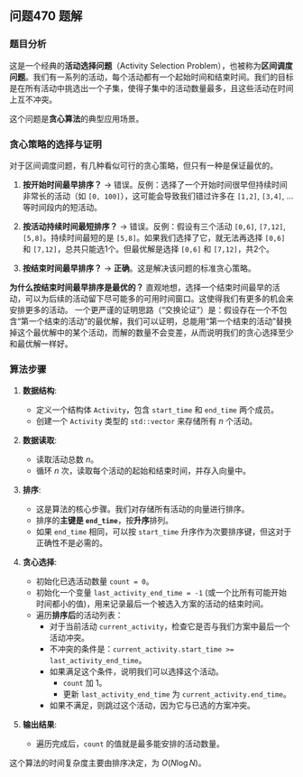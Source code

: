 ## 问题470 题解

### 题目分析

这是一个经典的**活动选择问题**（Activity Selection Problem），也被称为**区间调度问题**。我们有一系列的活动，每个活动都有一个起始时间和结束时间。我们的目标是在所有活动中挑选出一个子集，使得子集中的活动数量最多，且这些活动在时间上互不冲突。

这个问题是**贪心算法**的典型应用场景。

### 贪心策略的选择与证明

对于区间调度问题，有几种看似可行的贪心策略，但只有一种是保证最优的。

1.  **按开始时间最早排序？** -> 错误。反例：选择了一个开始时间很早但持续时间非常长的活动（如 `[0, 100]`），这可能会导致我们错过许多在 `[1,2]`, `[3,4]`, ... 等时间段内的短活动。

2.  **按活动持续时间最短排序？** -> 错误。反例：假设有三个活动 `[0,6]`, `[7,12]`, `[5,8]`。持续时间最短的是 `[5,8]`。如果我们选择了它，就无法再选择 `[0,6]` 和 `[7,12]`，总共只能选1个。但最优解是选择 `[0,6]` 和 `[7,12]`，共2个。

3.  **按结束时间最早排序？** -> **正确**。这是解决该问题的标准贪心策略。

**为什么按结束时间最早排序是最优的？**
直观地想，选择一个结束时间最早的活动，可以为后续的活动留下尽可能多的可用时间窗口。这使得我们有更多的机会来安排更多的活动。
一个更严谨的证明思路（“交换论证”）是：假设存在一个不包含“第一个结束的活动”的最优解，我们可以证明，总能用“第一个结束的活动”替换掉这个最优解中的某个活动，而解的数量不会变差，从而说明我们的贪心选择至少和最优解一样好。

### 算法步骤

1.  **数据结构**:
    -   定义一个结构体 `Activity`，包含 `start_time` 和 `end_time` 两个成员。
    -   创建一个 `Activity` 类型的 `std::vector` 来存储所有 $n$ 个活动。

2.  **数据读取**:
    -   读取活动总数 $n$。
    -   循环 $n$ 次，读取每个活动的起始和结束时间，并存入向量中。

3.  **排序**:
    -   这是算法的核心步骤。我们对存储所有活动的向量进行排序。
    -   排序的**主键是 `end_time`**，按**升序**排列。
    -   如果 `end_time` 相同，可以按 `start_time` 升序作为次要排序键，但这对于正确性不是必需的。

4.  **贪心选择**:
    -   初始化已选活动数量 `count = 0`。
    -   初始化一个变量 `last_activity_end_time = -1` (或一个比所有可能开始时间都小的值)，用来记录最后一个被选入方案的活动的结束时间。
    -   遍历**排序后**的活动列表：
        -   对于当前活动 `current_activity`，检查它是否与我们方案中最后一个活动冲突。
        -   不冲突的条件是：`current_activity.start_time >= last_activity_end_time`。
        -   如果满足这个条件，说明我们可以选择这个活动。
            -   `count` 加 1。
            -   更新 `last_activity_end_time` 为 `current_activity.end_time`。
        -   如果不满足，则跳过这个活动，因为它与已选的方案冲突。

5.  **输出结果**:
    -   遍历完成后，`count` 的值就是最多能安排的活动数量。

这个算法的时间复杂度主要由排序决定，为 $O(N \log N)$。
